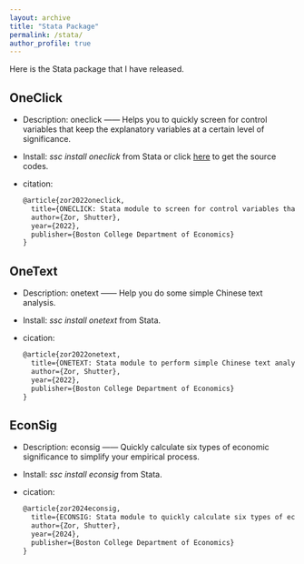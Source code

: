 ```yaml
---
layout: archive
title: "Stata Package"
permalink: /stata/
author_profile: true
---
```


Here is the Stata package that I have released.

## OneClick

- Description: oneclick —— Helps you to quickly screen for control variables that keep the explanatory variables at a certain level of significance.

- Install: *ssc install oneclick* from Stata or click [here](https://github.com/ShutterZor/StataOneClick) to get the source codes.

- citation:

  ```latex
  @article{zor2022oneclick,
    title={ONECLICK: Stata module to screen for control variables that keep the explanatory variables at a certain level of significance},
    author={Zor, Shutter},
    year={2022},
    publisher={Boston College Department of Economics}
  }
  ```

## OneText

- Description: onetext —— Help you do some simple Chinese text analysis.

- Install:  *ssc install onetext* from Stata.

- cication:

  ```latex
  @article{zor2022onetext,
    title={ONETEXT: Stata module to perform simple Chinese text analysis},
    author={Zor, Shutter},
    year={2022},
    publisher={Boston College Department of Economics}
  }
  ```

## EconSig

- Description: econsig —— Quickly calculate six types of economic significance to simplify your empirical process.

- Install:  *ssc install econsig* from Stata.

- cication:

  ```latex
  @article{zor2024econsig,
    title={ECONSIG: Stata module to quickly calculate six types of economic significance to simplify your empirical process},
    author={Zor, Shutter},
    year={2024},
    publisher={Boston College Department of Economics}
  }
  ```
